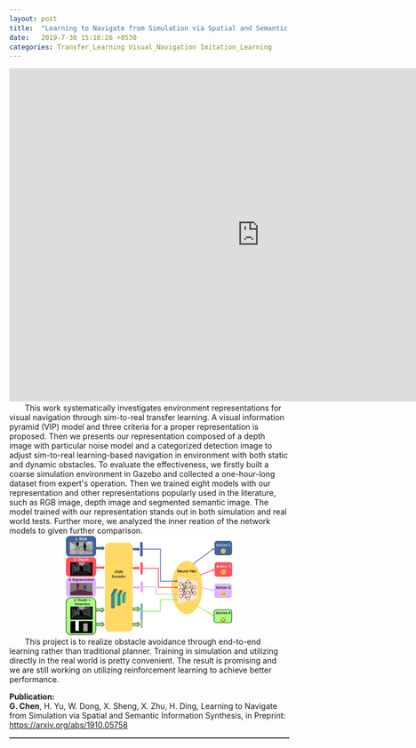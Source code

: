 ```yaml
---  
layout: post  
title:  "Learning to Navigate from Simulation via Spatial and Semantic Information Synthesis with Noise Model Embedding"  
date:   2019-7-30 15:16:26 +0530  
categories: Transfer_Learning Visual_Navigation Imitation_Learning  
---  
```

<center>
	<iframe width="900" height="600" src="https://www.youtube.com/embed/ucGyuMjlgEk" frameborder="0" allow="accelerometer; autoplay; encrypted-media; gyroscope; picture-in-picture" allowfullscreen></iframe>   
</center>  
&ensp;&ensp;&ensp;&ensp;This work systematically investigates environment representations for visual navigation through sim-to-real transfer learning. A visual information pyramid (VIP) model and three criteria for a proper representation is proposed. Then we presents our representation composed of a depth image with particular noise model and a categorized detection image to adjust sim-to-real learning-based navigation in environment with both static and dynamic obstacles. To evaluate the effectiveness, we firstly built a coarse simulation environment in Gazebo and collected a one-hour-long dataset from expert's operation. Then we trained eight models with our representation and other representations popularly used in the literature, such as RGB image, depth image and segmented semantic image. The model trained with our representation stands out in both simulation and real world tests. Further more, we analyzed the inner reation of the network models to given further comparison.   
<center>
	<img src="/assets/semantic.png" width="60%">  
</center>  
&ensp;&ensp;&ensp;&ensp;This project is to realize obstacle avoidance through end-to-end learning rather than traditional planner. Training in simulation and utilizing directly in the real world is pretty convenient. The result is promising and we are still working on utilizing reinforcement learning to achieve better performance.   
   
__Publication:__  
__G. Chen__, H. Yu, W. Dong, X. Sheng, X. Zhu, H. Ding, Learning to Navigate from Simulation via Spatial and Semantic Information Synthesis, in Preprint: <https://arxiv.org/abs/1910.05758>        
<hr style="height:1px;border:none;border-top:1px solid #555555;" />   
    

  

